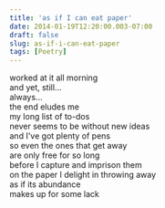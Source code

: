 ```yaml
---
title: 'as if I can eat paper'
date: 2014-01-19T12:20:00.003-07:00
draft: false
slug: as-if-i-can-eat-paper
tags: [Poetry]
---
```


worked at it all morning  
and yet, still...  
always...  
the end eludes me  
my long list of to-dos  
never seems to be without new ideas  
and I've got plenty of pens  
so even the ones that get away  
are only free for so long  
before I capture and imprison them  
on the paper I delight in throwing away  
as if its abundance  
makes up for some lack